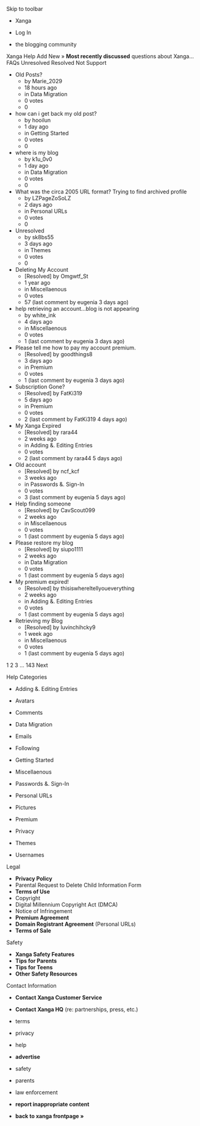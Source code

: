 Skip to toolbar

*   Xanga

*   Log In

*   the blogging community

Xanga Help Add New » **Most recently discussed** questions about Xanga… FAQs Unresolved Resolved Not Support

*   Old Posts?
    *   by Marie\_2029
    *   18 hours ago
    *   in Data Migration
    *   0 votes
    *   0
*   how can i get back my old post?
    *   by hooilun
    *   1 day ago
    *   in Getting Started
    *   0 votes
    *   0
*   where is my blog
    *   by k1u\_0v0
    *   1 day ago
    *   in Data Migration
    *   0 votes
    *   0
*   What was the circa 2005 URL format? Trying to find archived profile
    *   by LZPageZoSoLZ
    *   2 days ago
    *   in Personal URLs
    *   0 votes
    *   0
*   Unresolved
    *   by sk8bs55
    *   3 days ago
    *   in Themes
    *   0 votes
    *   0
*   Deleting My Account
    *   \[Resolved\] by Omgwtf\_St
    *   1 year ago
    *   in Miscellaenous
    *   0 votes
    *   57 (last comment by eugenia 3 days ago)
*   help retrieving an account...blog is not appearing
    *   by white\_ink
    *   4 days ago
    *   in Miscellaenous
    *   0 votes
    *   1 (last comment by eugenia 3 days ago)
*   Please tell me how to pay my account premium.
    *   \[Resolved\] by goodthings8
    *   3 days ago
    *   in Premium
    *   0 votes
    *   1 (last comment by eugenia 3 days ago)
*   Subscription Gone?
    *   \[Resolved\] by FatKi319
    *   5 days ago
    *   in Premium
    *   0 votes
    *   2 (last comment by FatKi319 4 days ago)
*   My Xanga Expired
    *   \[Resolved\] by rara44
    *   2 weeks ago
    *   in Adding &. Editing Entries
    *   0 votes
    *   2 (last comment by rara44 5 days ago)
*   Old account
    *   \[Resolved\] by ncf\_kcf
    *   3 weeks ago
    *   in Passwords &. Sign-In
    *   0 votes
    *   3 (last comment by eugenia 5 days ago)
*   Help finding someone
    *   \[Resolved\] by CavScout099
    *   2 weeks ago
    *   in Miscellaenous
    *   0 votes
    *   1 (last comment by eugenia 5 days ago)
*   Please restore my blog
    *   \[Resolved\] by siupo1111
    *   2 weeks ago
    *   in Data Migration
    *   0 votes
    *   1 (last comment by eugenia 5 days ago)
*   My premium expired!
    *   \[Resolved\] by thisiswhereItellyoueverything
    *   2 weeks ago
    *   in Adding &. Editing Entries
    *   0 votes
    *   1 (last comment by eugenia 5 days ago)
*   Retrieving my Blog
    *   \[Resolved\] by luvinchihcky9
    *   1 week ago
    *   in Miscellaenous
    *   0 votes
    *   1 (last comment by eugenia 5 days ago)

1 2 3 ... 143 Next

Help Categories

*   Adding &. Editing Entries
*   Avatars
*   Comments
*   Data Migration
*   Emails
*   Following
*   Getting Started
*   Miscellaenous

*   Passwords &. Sign-In
*   Personal URLs
*   Pictures
*   Premium
*   Privacy
*   Themes
*   Usernames

Legal

*   **Privacy Policy**
*   Parental Request to Delete Child Information Form
*   **Terms of Use**
*   Copyright
*   Digital Millennium Copyright Act (DMCA)
*   Notice of Infringement
*   **Premium Agreement**
*   **Domain Registrant Agreement** (Personal URLs)
*   **Terms of Sale**

Safety

*   **Xanga Safety Features**
*   **Tips for Parents**
*   **Tips for Teens**
*   **Other Safety Resources**

Contact Information

*   **Contact Xanga Customer Service**
*   **Contact Xanga HQ** (re: partnerships, press, etc.)

*   terms
*   privacy
*   help
*   **advertise**

*   safety
*   parents
*   law enforcement
*   **report inappropriate content**

*   **back to xanga frontpage »**